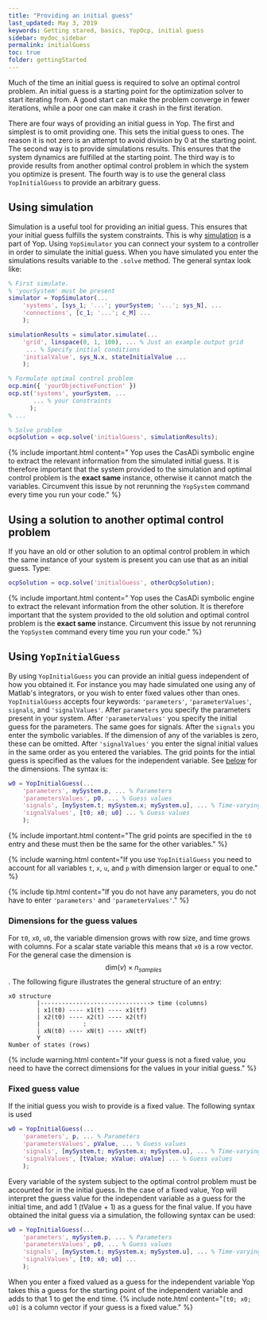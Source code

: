 ```yaml
---
title: "Providing an initial guess"
last_updated: May 3, 2019
keywords: Getting stared, basics, YopOcp, initial guess
sidebar: mydoc_sidebar
permalink: initialGuess
toc: true
folder: gettingStarted
---
```

Much of the time an initial guess is required to solve an optimal control problem. An initial guess is a starting point for the optimization solver to start iterating from. A good start can make the problem converge in fewer iterations, while a poor one can make it crash in the first iteration.

There are four ways of providing an initial guess in Yop. The first and simplest is to omit providing one. This sets the initial guess to ones. The reason it is not zero is an attempt to avoid division by 0 at the starting point. The second way is to provide simulations results. This ensures that the system dynamics are fulfilled at the starting point. The third way is to provide results from another optimal control problem in which the system you optimize is present. The fourth way is to use the general class `YopInitialGuess` to provide an arbitrary guess.

## Using simulation
Simulation is a useful tool for providing an initial guess. This ensures that your initial guess fulfills the system constraints. This is why [simulation](yopSimulator) is a part of Yop. Using `YopSimulator` you can connect your system to a controller in order to simulate the initial guess. When you have simulated you enter the simulations results variable to the `.solve` method. The general syntax look like:
```matlab
% First simulate.
% 'yourSystem' must be present
simulator = YopSimulator(...
    'systems', [sys_1; '...'; yourSystem; '...'; sys_N], ...
    'connections', [c_1; '...'; c_M] ...
    );

simulationResults = simulator.simulate(...
    'grid', linspace(0, 1, 100), ... % Just an example output grid
     ... % Specify initial conditions
    'initialValue', sys_N.x, stateInitialValue ...
    );

% Formulate optimal control problem
ocp.min({ 'yourObjectiveFunction' })
ocp.st('systems', yourSystem, ...
       ... % your constraints
      );
% ...

% Solve problem
ocpSolution = ocp.solve('initialGuess', simulationResults);
```
{% include important.html content=" Yop uses the CasADi symbolic engine to extract the relevant information from the simulated initial guess. It is therefore important that the system provided to the simulation and optimal control problem is the **exact same** instance, otherwise it cannot match the variables. Circumvent this issue by not rerunning the `YopSystem` command every time you run your code." %}

## Using a solution to another optimal control problem
If you have an old or other solution to an optimal control problem in which the same instance of your system is present you can use that as an initial guess. Type:
```matlab
ocpSolution = ocp.solve('initialGuess', otherOcpSolution);
```
{% include important.html content=" Yop uses the CasADi symbolic engine to extract the relevant information from the other solution. It is therefore important that the system provided to the old solution and optimal control problem is the **exact same** instance.  Circumvent this issue by not rerunning the `YopSystem` command every time you run your code." %}

## Using `YopInitialGuess`
By using `YopInitialGuess` you can provide an initial guess independent of how you obtained it. For instance you may hade simulated one using any of Matlab's integrators, or you wish to enter fixed values other than ones. `YopInitialGuess` accepts four keywords: `'parameters'`, `'parameterValues'`, `signals`, and `'signalValues'`. After `parameters` you specify the parameters present in your system. After `'parameterValues'` you specify the initial guess for the parameters. The same goes for signals. After the `signals` you enter the symbolic variables. If the dimension of any of the variables is zero, these can be omitted. After `'signalValues'` you enter the signal initial values in the same order as you entered the variables. The grid points for the intial guess is specified as the values for the independent variable. See [below](initialGuess#dimensions-for-the-guess-values) for the dimensions. The syntax is:
```matlab
w0 = YopInitialGuess(...
    'parameters', mySystem.p, ... % Parameters
    'parametersValues', p0, ... % Guess values
    'signals', [mySystem.t; mySystem.x; mySystem.u], ... % Time-varying variables
    'signalValues', [t0; x0; u0] ... % Guess values
    );
```
{% include important.html content="The grid points are specified in the `t0` entry and these must then be the same for the other variables." %}

{% include warning.html content="If you use `YopInitialGuess` you need to account for all variables `t`, `x`, `u`, and `p` with dimension larger or equal to one." %}

{% include tip.html content="If you do not have any parameters, you do not have to enter `'parameters'` and `'parameterValues'`." %}

### Dimensions for the guess values
For `t0`, `x0`, `u0`, the variable dimension grows with row size, and time grows with columns. For a scalar state variable this means that `x0` is a row vector. For the general case the dimension is $$ \text{dim}(v) \times n_{samples}$$. The following figure illustrates the general structure of an entry:
```
x0 structure
        |-------------------------------> time (columns)
        | x1(t0) ---- x1(t) ---- x1(tf)
        | x2(t0) ---- x2(t) ---- x2(tf)
        |            :
        | xN(t0) ---- xN(t) ---- xN(tf)
        Y
Number of states (rows)
```
{% include warning.html content="If your guess is not a fixed value, you need to have the correct dimensions for the values in your initial guess." %}

### Fixed guess value
If the initial guess you wish to provide is a fixed value. The following syntax is used
```matlab
w0 = YopInitialGuess(...
    'parameters', p, ... % Parameters
    'parametersValues', pValue, ... % Guess values
    'signals', [mySystem.t; mySystem.x; mySystem.u], ... % Time-varying variables
    'signalValues', [tValue; xValue; uValue] ... % Guess values
    );
```
Every variable of the system subject to the optimal control problem must be accounted for in the initial guess. In the case of a fixed value, Yop will interpret the guess value for the independent variable as a guess for the initial time, and add 1 (tValue + 1) as a guess for the final value. If you have obtained the inital guess via a simulation, the following syntax can be used:
```matlab
w0 = YopInitialGuess(...
    'parameters', mySystem.p, ... % Parameters
    'parametersValues', p0, ... % Guess values
    'signals', [mySystem.t; mySystem.x; mySystem.u], ... % Time-varying variables
    'signalValues', [t0; x0; u0] ...
    );
```
When you enter a fixed valued as a guess for the independent variable Yop takes this a guess for the starting point of the independent variable and adds to that 1 to get the end time.
{% include note.html content="`[t0; x0; u0]` is a column vector if your guess is a fixed value." %}
